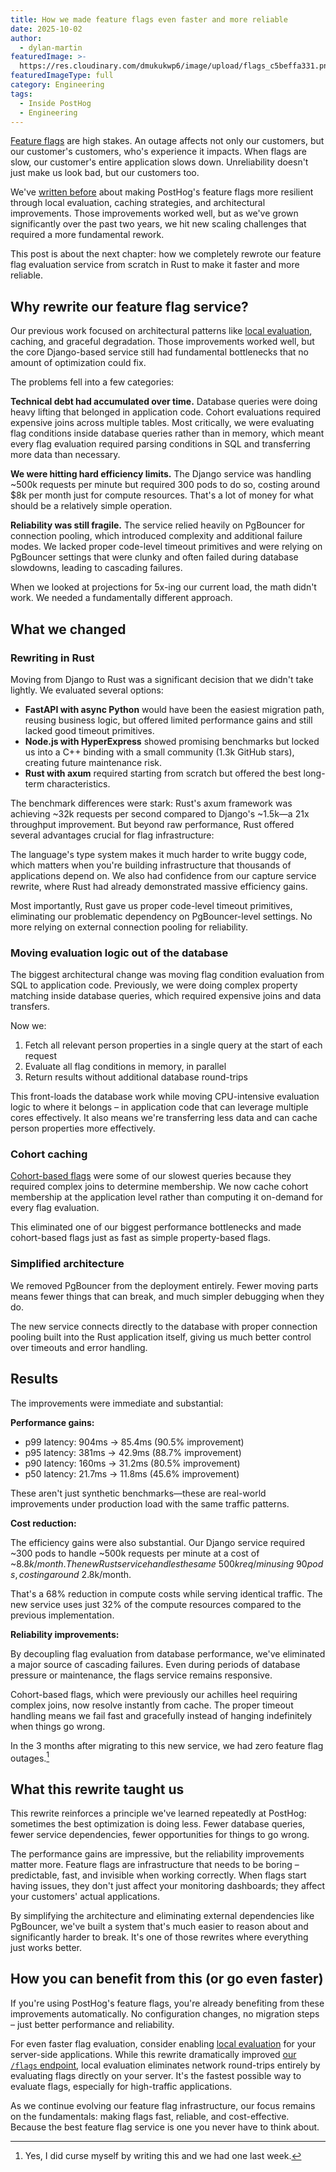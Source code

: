 ```yaml
---
title: How we made feature flags even faster and more reliable
date: 2025-10-02
author:
  - dylan-martin
featuredImage: >-
  https://res.cloudinary.com/dmukukwp6/image/upload/flags_c5beffa331.png
featuredImageType: full
category: Engineering
tags:
  - Inside PostHog
  - Engineering
---
```


[Feature flags](/feature-flags) are high stakes. An outage affects not only our customers, but our customer's customers, who's experience it impacts. When flags are slow, our customer's entire application slows down. Unreliability doesn't just make us look bad, but our customers too.

We've [written before](/blog/how-we-improved-feature-flags-resiliency) about making PostHog's feature flags more resilient through local evaluation, caching strategies, and architectural improvements. Those improvements worked well, but as we've grown significantly over the past two years, we hit new scaling challenges that required a more fundamental rework.

This post is about the next chapter: how we completely rewrote our feature flag evaluation service from scratch in Rust to make it faster and more reliable.

## Why rewrite our feature flag service?

Our previous work focused on architectural patterns like [local evaluation](/docs/feature-flags/local-evaluation), caching, and graceful degradation. Those improvements worked well, but the core Django-based service still had fundamental bottlenecks that no amount of optimization could fix.

The problems fell into a few categories:

**Technical debt had accumulated over time.** Database queries were doing heavy lifting that belonged in application code. Cohort evaluations required expensive joins across multiple tables. Most critically, we were evaluating flag conditions inside database queries rather than in memory, which meant every flag evaluation required parsing conditions in SQL and transferring more data than necessary.

**We were hitting hard efficiency limits.** The Django service was handling ~500k requests per minute but required 300 pods to do so, costing around $8k per month just for compute resources. That's a lot of money for what should be a relatively simple operation.

**Reliability was still fragile.** The service relied heavily on PgBouncer for connection pooling, which introduced complexity and additional failure modes. We lacked proper code-level timeout primitives and were relying on PgBouncer settings that were clunky and often failed during database slowdowns, leading to cascading failures.

When we looked at projections for 5x-ing our current load, the math didn't work. We needed a fundamentally different approach.

## What we changed

### Rewriting in Rust

Moving from Django to Rust was a significant decision that we didn't take lightly. We evaluated several options:

- **FastAPI with async Python** would have been the easiest migration path, reusing business logic, but offered limited performance gains and still lacked good timeout primitives.
- **Node.js with HyperExpress** showed promising benchmarks but locked us into a C++ binding with a small community (1.3k GitHub stars), creating future maintenance risk.
- **Rust with axum** required starting from scratch but offered the best long-term characteristics.

The benchmark differences were stark: Rust's axum framework was achieving ~32k requests per second compared to Django's ~1.5k—a 21x throughput improvement. But beyond raw performance, Rust offered several advantages crucial for flag infrastructure:

The language's type system makes it much harder to write buggy code, which matters when you're building infrastructure that thousands of applications depend on. We also had confidence from our capture service rewrite, where Rust had already demonstrated massive efficiency gains.

Most importantly, Rust gave us proper code-level timeout primitives, eliminating our problematic dependency on PgBouncer-level settings. No more relying on external connection pooling for reliability.

### Moving evaluation logic out of the database

The biggest architectural change was moving flag condition evaluation from SQL to application code. Previously, we were doing complex property matching inside database queries, which required expensive joins and data transfers.

Now we:

1. Fetch all relevant person properties in a single query at the start of each request
2. Evaluate all flag conditions in memory, in parallel
3. Return results without additional database round-trips

This front-loads the database work while moving CPU-intensive evaluation logic to where it belongs – in application code that can leverage multiple cores effectively. It also means we're transferring less data and can cache person properties more effectively.

### Cohort caching

[Cohort-based flags](/docs/data/cohorts) were some of our slowest queries because they required complex joins to determine membership. We now cache cohort membership at the application level rather than computing it on-demand for every flag evaluation.

This eliminated one of our biggest performance bottlenecks and made cohort-based flags just as fast as simple property-based flags.

### Simplified architecture

We removed PgBouncer from the deployment entirely. Fewer moving parts means fewer things that can break, and much simpler debugging when they do.

The new service connects directly to the database with proper connection pooling built into the Rust application itself, giving us much better control over timeouts and error handling.

## Results

The improvements were immediate and substantial:

**Performance gains:**

- p99 latency: 904ms → 85.4ms (90.5% improvement)
- p95 latency: 381ms → 42.9ms (88.7% improvement)  
- p90 latency: 160ms → 31.2ms (80.5% improvement)
- p50 latency: 21.7ms → 11.8ms (45.6% improvement)

These aren't just synthetic benchmarks—these are real-world improvements under production load with the same traffic patterns.

**Cost reduction:**

The efficiency gains were also substantial. Our Django service required ~300 pods to handle ~500k requests per minute at a cost of ~$8.8k/month. The new Rust service handles the same ~500k req/min using ~90 pods, costing around ~$2.8k/month.

That's a 68% reduction in compute costs while serving identical traffic. The new service uses just 32% of the compute resources compared to the previous implementation.

**Reliability improvements:**

By decoupling flag evaluation from database performance, we've eliminated a major source of cascading failures. Even during periods of database pressure or maintenance, the flags service remains responsive.

Cohort-based flags, which were previously our achilles heel requiring complex joins, now resolve instantly from cache. The proper timeout handling means we fail fast and gracefully instead of hanging indefinitely when things go wrong.

In the 3 months after migrating to this new service, we had zero feature flag outages.[^1]

## What this rewrite taught us

This rewrite reinforces a principle we've learned repeatedly at PostHog: sometimes the best optimization is doing less. Fewer database queries, fewer service dependencies, fewer opportunities for things to go wrong.

The performance gains are impressive, but the reliability improvements matter more. Feature flags are infrastructure that needs to be boring – predictable, fast, and invisible when working correctly. When flags start having issues, they don't just affect your monitoring dashboards; they affect your customers' actual applications.

By simplifying the architecture and eliminating external dependencies like PgBouncer, we've built a system that's much easier to reason about and significantly harder to break. It's one of those rewrites where everything just works better.

## How you can benefit from this (or go even faster)

If you're using PostHog's feature flags, you're already benefiting from these improvements automatically. No configuration changes, no migration steps – just better performance and reliability.

For even faster flag evaluation, consider enabling [local evaluation](/docs/feature-flags/local-evaluation) for your server-side applications. While this rewrite dramatically improved [our `/flags` endpoint](/docs/api/flags), local evaluation eliminates network round-trips entirely by evaluating flags directly on your server. It's the fastest possible way to evaluate flags, especially for high-traffic applications.

As we continue evolving our feature flag infrastructure, our focus remains on the fundamentals: making flags fast, reliable, and cost-effective. Because the best feature flag service is one you never have to think about.

[^1]: Yes, I did curse myself by writing this and we had one last week.
